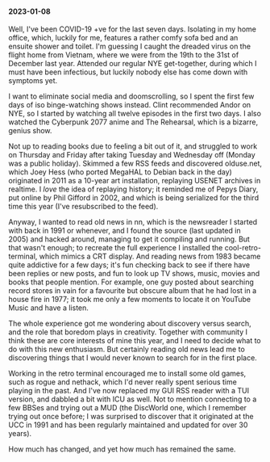 #### 2023-01-08

Well, I've been COVID-19 +ve for the last seven days. Isolating in my home office, which, luckily for me, features a rather comfy sofa bed and an ensuite shower and toilet. I'm guessing I caught the dreaded virus on the flight home from Vietnam, where we were from the 19th to the 31st of December last year. Attended our regular NYE get-together, during which I must have been infectious, but luckily nobody else has come down with symptoms yet.

I want to eliminate social media and doomscrolling, so I spent the first few days of iso binge-watching shows instead. Clint recommended Andor on NYE, so I started by watching all twelve episodes in the first two days. I also watched the Cyberpunk 2077 anime and The Rehearsal, which is a bizarre, genius show.

Not up to reading books due to feeling a bit out of it, and struggled to work on Thursday and Friday after taking Tuesday and Wednesday off (Monday was a public holiday). Skimmed a few RSS feeds and discovered olduse.net, which Joey Hess (who ported MegaHAL to Debian back in the day) originated in 2011 as a 10-year art installation, replaying USENET archives in realtime. I _love_ the idea of replaying history; it reminded me of Pepys Diary, put online by Phil Gifford in 2002, and which is being serialized for the third time this year (I've resubscribed to the feed).

Anyway, I wanted to read old news in nn, which is the newsreader I started with back in 1991 or whenever, and I found the source (last updated in 2005) and hacked around, managing to get it compiling and running. But that wasn't enough; to recreate the full experience I installed the cool-retro-terminal, which mimics a CRT display. And reading news from 1983 became quite addictive for a few days; it's fun checking back to see if there have been replies or new posts, and fun to look up TV shows, music, movies and books that people mention. For example, one guy posted about searching record stores in vain for a favourite but obscure album that he had lost in a house fire in 1977; it took me only a few moments to locate it on YouTube Music and have a listen.

The whole experience got me wondering about discovery versus search, and the role that boredom plays in creativity. Together with community I think these are core interests of mine this year, and I need to decide what to do with this new enthusiasm. But certainly reading old news lead me to discovering things that I would never known to search for in the first place.

Working in the retro terminal encouraged me to install some old games, such as rogue and nethack, which I'd never really spent serious time playing in the past. And I've now replaced my GUI RSS reader with a TUI version, and dabbled a bit with ICU as well. Not to mention connecting to a few BBSes and trying out a MUD (the DiscWorld one, which I remember trying out once before; I was surprised to discover that it originated at the UCC in 1991 and has been regularly maintained and updated for over 30 years).

How much has changed, and yet how much has remained the same.